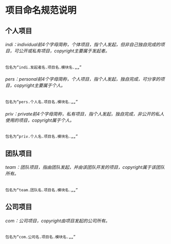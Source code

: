 # 项目命名规范说明
## 个人项目

###### indi：individual前4个字母简称，个体项目，指个人发起，但非自己独自完成的项目，可公开或私有项目，copyright主要属于发起者。<br>
    包名为“indi.发起者名.项目名.模块名.„„”

###### pers：personal前4个字母简称，个人项目，指个人发起，独自完成，可分享的项目，copyright主要属于个人。<br>
    包名为“pers.个人名.项目名.模块名.„„”

###### priv：private前4个字母简称，私有项目，指个人发起，独自完成，非公开的私人使用的项目，copyright属于个人。<br>
    包名为“priv.个人名.项目名.模块名.„„”

## 团队项目
###### team：团队项目，指由团队发起，并由该团队开发的项目，copyright属于该团队所有。<br>
    包名为“team.团队名.项目名.模块名.„„”
    
## 公司项目
###### com：公司项目，copyright由项目发起的公司所有。<br>
    包名为“com.公司名.项目名.模块名.„„”
